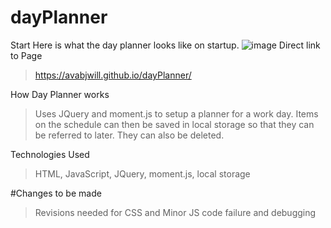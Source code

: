 # dayPlanner
Start
Here is what the day planner looks like on startup.
![image](https://user-images.githubusercontent.com/81047652/123188575-3f62e600-d46a-11eb-8a6e-a4d71c3bcd4e.png)
Direct link to Page
>https://avabjwill.github.io/dayPlanner/

How Day Planner works
>Uses JQuery and moment.js to setup a planner for a work day. Items on the schedule can then be saved in local storage so that they can be referred to later. They can also be deleted.

Technologies Used
>HTML, JavaScript, JQuery, moment.js, local storage

#Changes to be made 
> Revisions needed for CSS and Minor JS code failure and debugging 
